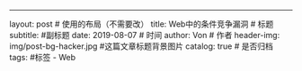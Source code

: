 ---
layout:     post                    # 使用的布局（不需要改）
title:      Web中的条件竞争漏洞               # 标题 
subtitle:    #副标题
date:       2019-08-07              # 时间
author:     Von                      # 作者
header-img: img/post-bg-hacker.jpg    #这篇文章标题背景图片
catalog: true                       # 是否归档
tags:                               #标签
    - Web
    
